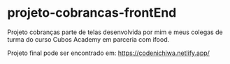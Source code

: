 # projeto-cobrancas-frontEnd

Projeto cobranças parte de telas desenvolvida por mim e meus colegas de turma do curso Cubos Academy em parceria com ifood.

Projeto final pode ser encontrado em: https://codenichiwa.netlify.app/
